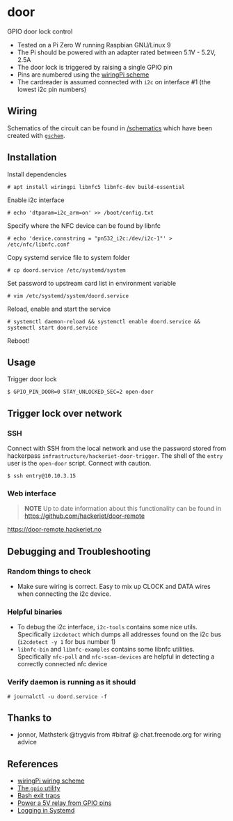 # door

GPIO door lock control

- Tested on a Pi Zero W running Raspbian GNU/Linux 9
- The Pi should be powered with an adapter rated between 5.1V - 5.2V, 2.5A
- The door lock is triggered by raising a single GPIO pin
- Pins are numbered using the [wiringPi scheme][1]
- The cardreader is assumed connected with `i2c` on interface #1 (the lowest i2c pin numbers)

## Wiring

Schematics of the circuit can be found in [/schematics](/schematics) which have been
created with [`gschem`][gschem].


## Installation

Install dependencies

    # apt install wiringpi libnfc5 libnfc-dev build-essential

Enable i2c interface

    # echo 'dtparam=i2c_arm=on' >> /boot/config.txt

Specify where the NFC device can be found by libnfc

    # echo 'device.connstring = "pn532_i2c:/dev/i2c-1"' > /etc/nfc/libnfc.conf

Copy systemd service file to system folder

    # cp doord.service /etc/systemd/system

Set password to upstream card list in environment variable

    # vim /etc/systemd/system/doord.service

Reload, enable and start the service

    # systemctl daemon-reload && systemctl enable doord.service && systemctl start doord.service

Reboot!

## Usage

Trigger door lock

```
$ GPIO_PIN_DOOR=0 STAY_UNLOCKED_SEC=2 open-door
```

## Trigger lock over network

### SSH

Connect with SSH from the local network and use the password stored from hackerpass `infrastructure/hackeriet-door-trigger`.
The shell of the `entry` user is the `open-door` script. Connect with caution.

```
$ ssh entry@10.10.3.15
```

### Web interface

> **NOTE** Up to date information about this functionality can be found in https://github.com/hackeriet/door-remote

https://door-remote.hackeriet.no

## Debugging and Troubleshooting

### Random things to check

- Make sure wiring is correct. Easy to mix up CLOCK and DATA wires when connecting the i2c device.

### Helpful binaries

- To debug the i2c interface, `i2c-tools` contains some nice utils. Specifically `i2cdetect` which dumps all addresses found on the i2c bus (`i2cdetect -y 1` for bus number 1)
- `libnfc-bin` and `libnfc-examples` contains some libnfc utilities. Specifically `nfc-poll` and `nfc-scan-devices` are helpful in detecting a correctly connected nfc device

### Verify daemon is running as it should

    # journalctl -u doord.service -f

## Thanks to

- jonnor, Mathsterk @trygvis from #bitraf @ chat.freenode.org for wiring advice

## References

- [wiringPi wiring scheme][1]
- [The `gpio` utility][2]
- [Bash exit traps][3]
- [Power a 5V relay from GPIO pins](https://raspberrypi.stackexchange.com/questions/27928/power-a-5v-relay-from-gpio-pins#28201)
- [Logging in Systemd](https://www.loggly.com/blog/logging-in-new-style-daemons-with-systemd/)

[1]: https://pinout.xyz/pinout/wiringpi
[2]: https://projects.drogon.net/raspberry-pi/wiringpi/the-gpio-utility/
[3]: http://redsymbol.net/articles/bash-exit-traps/
[gschem]: https://wiki.archlinux.org/index.php/GEDA

